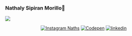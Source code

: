 ### Nathaly Sipiran Morillo👋

![](images/group218.png)

<p align="center">
    <a href="https://www.instagram.com/nathaly_sipiran_morillo"><img src="https://img.shields.io/badge/Instagram--_.svg?label=Instagram&style=social&logo=instagram" alt="Instagram Naths"></a>
   <a href="https://codepen.io/nsipiran"><img src="https://img.shields.io/badge/Codepen--_.svg?label=Codepen&style=social&logo=codepen" alt="Codepen"></a>
   <a href="https://www.linkedin.com/in/nathaly-sipiran-4715aa1b7"><img src="https://img.shields.io/badge/LinkedIn--_.svg?style=social&logo=linkedin" alt="linkedin"></a>
    
    
</p>
